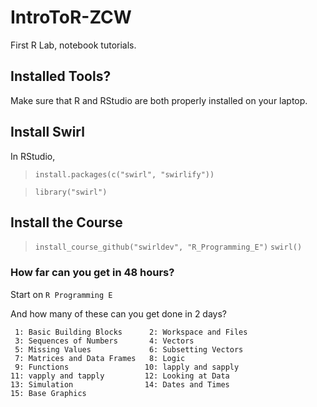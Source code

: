 # IntroToR-ZCW
First R Lab, notebook tutorials.


## Installed Tools?
Make sure that R and RStudio are both properly installed on your laptop.

## Install Swirl

In RStudio,

> `install.packages(c("swirl", "swirlify"))`

> `library("swirl")`

## Install the Course

> `install_course_github("swirldev", "R_Programming_E")`
> `swirl()`

### How far can you get in 48 hours?

Start on `R Programming E`

And how many of these can you get done in 2 days?

```
 1: Basic Building Blocks      2: Workspace and Files     
 3: Sequences of Numbers       4: Vectors                 
 5: Missing Values             6: Subsetting Vectors      
 7: Matrices and Data Frames   8: Logic                   
 9: Functions                 10: lapply and sapply       
11: vapply and tapply         12: Looking at Data         
13: Simulation                14: Dates and Times         
15: Base Graphics             
```
